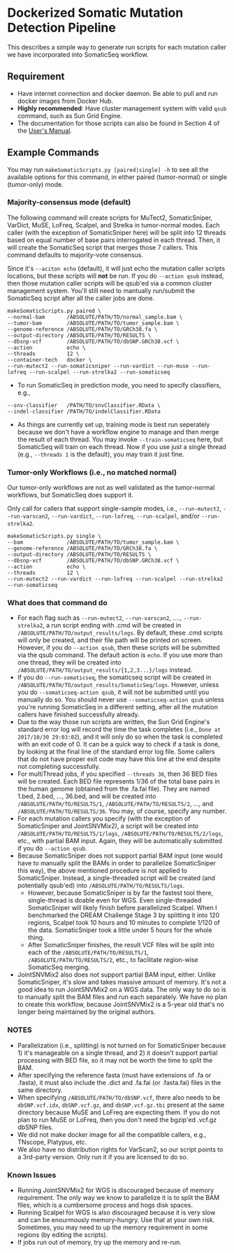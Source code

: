 # Dockerized Somatic Mutation Detection Pipeline

This describes a simple way to generate run scripts for each mutation caller we have incorporated into SomaticSeq workflow.

## Requirement
* Have internet connection and docker daemon. Be able to pull and run docker images from Docker Hub.
* **Highly recommended**: Have cluster management system with valid `qsub` command, such as Sun Grid Engine.
* The documentation for those scripts can also be found in Section 4 of the [User's Manual](../../docs/Manual.pdf "Documentation").

## Example Commands

You may run ```makeSomaticScripts.py [paired|single] -h``` to see all the available options for this command, in either paired (tumor-normal) or single (tumor-only) mode.

### Majority-consensus mode (default)
The following command will create scripts for MuTect2, SomaticSniper, VarDict, MuSE, LoFreq, Scalpel, and Strelka in tumor-normal modes.
Each caller (with the exception of SomaticSniper here) will be split into 12 threads based on equal number of base pairs interrogated in each thread. 
Then, it will create the SomaticSeq script that merges those 7 callers. This command defaults to majority-vote consensus.

Since it's `--aciton echo` (default), it will just echo the mutation caller scripts locations, but these scripts will **not** be run.
If you do `--action qsub` instead, then those mutation caller scripts will be qsub'ed via a common cluster management system. 
You'll still need to mantually run/submit the SomaticSeq script after all the caller jobs are done.

```
makeSomaticScripts.py paired \
--normal-bam       /ABSOLUTE/PATH/TO/normal_sample.bam \
--tumor-bam        /ABSOLUTE/PATH/TO/tumor_sample.bam \
--genome-reference /ABSOLUTE/PATH/TO/GRCh38.fa \
--output-directory /ABSOLUTE/PATH/TO/RESULTS \
--dbsnp-vcf        /ABSOLUTE/PATH/TO/dbSNP.GRCh38.vcf \
--action           echo \
--threads          12 \
--container-tech   docker \
--run-mutect2 --run-somaticsniper --run-vardict --run-muse --run-lofreq --run-scalpel --run-strelka2 --run-somaticseq
```

* To run SomaticSeq in prediction mode, you need to specify classifiers, e.g.,

```
--snv-classifier   /PATH/TO/snvClassifier.RData \
--indel-classifier /PATH/TO/indelClassifier.RData
```

* As things are currently set up, training mode is best run seperately because we don't have a workflow engine to manage and then merge the result of each thread. You may invoke ```--train-somaticseq``` here, but SomaticSeq will train on each thread. Now if you use just a single thread (e.g., ```--threads 1``` is the default), you may train it just fine.

### Tumor-only Workflows (i.e., no matched normal)
Our tumor-only workflows are not as well validated as the tumor-normal workflows, but SomaticSeq does support it.

Only call for callers that support single-sample modes, i.e., `--run-mutect2`, `--run-varscan2`, `--run-vardict`, `--run-lofreq`, `--run-scalpel`, and/or `--run-strelka2`.

```
makeSomaticScripts.py single \
--bam              /ABSOLUTE/PATH/TO/tumor_sample.bam \
--genome-reference /ABSOLUTE/PATH/TO/GRCh38.fa \
--output-directory /ABSOLUTE/PATH/TO/RESULTS \
--dbsnp-vcf        /ABSOLUTE/PATH/TO/dbSNP.GRCh38.vcf \
--action           echo \
--threads          12 \
--run-mutect2 --run-vardict --run-lofreq --run-scalpel --run-strelka2 --run-somaticseq
```


### What does that command do

* For each flag such as `--run-mutect2`, `--run-varscan2`, ...., `--run-strelka2`, a run script ending with .cmd will be created in `/ABSOLUTE/PATH/TO/output_results/logs`. By default, these .cmd scripts will only be created, and their file path will be printed on screen. However, if you do `--action qsub`, then these scripts will be submitted via the qsub command. The default action is `echo`. If you use more than one thread, they will be created into `/ABSOLUTE/PATH/TO/output_results/{1,2,3...}/logs` instead. 
* If you do `--run-somaticseq`, the somaticseq script will be created in `/ABSOLUTE/PATH/TO/output_results/SomaticSeq/logs`. However, unless you do `--somaticseq-action qsub`, it will not be submitted until you manually do so. You should never use `--somaticseq-action qsub` unless you're running SomaticSeq in a different setting, after all the mutation callers have finished successfully already. 
* Due to the way those run scripts are written, the Sun Grid Engine's standard error log will record the time the task completes (i.e., `Done at 2017/10/30 29:03:02`), and it will only do so when the task is completed with an exit code of 0. It can be a quick way to check if a task is done, by looking at the final line of the standard error log file. Some callers that do not have proper exit code may have this line at the end despite not completing successfully.
* For multiThread jobs, if you specified `--threads 36`, then 36 BED files will be created. Each BED file represents 1/36 of the total base pairs in the human genome (obtained from the .fa.fai file). They are named 1.bed, 2.bed, ..., 36.bed, and will be created into `/ABSOLUTE/PATH/TO/RESULTS/1`, `/ABSOLUTE/PATH/TO/RESULTS/2`, ..., and `/ABSOLUTE/PATH/TO/RESULTS/36`. You may, of course, specify any number.
* For each mutation callers you specify (with the exception of SomaticSniper and JointSNVMix2), a script will be created into `/ABSOLUTE/PATH/TO/RESULTS/1/logs`, `/ABSOLUTE/PATH/TO/RESULTS/2/logs`, etc., with partial BAM input.  Again, they will be automatically submitted if you do `--action qsub`.
* Because SomaticSniper does not support partial BAM input (one would have to manually split the BAMs in order to parallelize SomaticSniper this way), the above mentioned procedure is not applied to SomaticSniper. Instead, a single-threaded script will be created (and potentially qsub'ed) into `/ABSOLUTE/PATH/TO/RESULTS/logs`.
  * However, because SomaticSniper is by far the fastest tool there, single-thread is doable even for WGS. Even single-threaded SomaticSniper will likely finish before parallelized Scalpel. When I benchmarked the DREAM Challenge Stage 3 by splitting it into 120 regions, Scalpel took 10 hours and 10 minutes to complete 1/120 of the data. SomaticSniper took a little under 5 hours for the whole thing. 
  * After SomaticSniper finishes, the result VCF files will be split into each of the `/ABSOLUTE/PATH/TO/RESULTS/1`, `/ABSOLUTE/PATH/TO/RESULTS/2`, etc., to facilitate region-wise SomaticSeq merging.
* JointSNVMix2 also does not support partial BAM input, either. Unlike SomaticSniper, it's slow and takes massive amount of memory. It's not a good idea to run JointSNVMix2 on a WGS data. The only way to do so is to manually split the BAM files and run each separately. We have no plan to create this workflow, because JointSNVMix2 is a 5-year old that's no longer being maintained by the original authors. 


### NOTES
* Parallelization (i.e., splitting) is not turned on for SomaticSniper because 1) it's manageable on a single thread, and 2) it doesn't support partial processing with BED file, so it may not be worth the time to split the BAM.
* After specifying the reference fasta (must have extensions of .fa or .fasta), it must also include the .dict and .fa.fai (or .fasta.fai) files in the same directory.
* When specifying `/ABSOLUTE/PATH/TO/dbSNP.vcf`, there also needs to be `dbSNP.vcf.idx`, `dbSNP.vcf.gz`, and `dbSNP.vcf.gz.tbi` present at the same directory because MuSE and LoFreq are expecting them. If you do not plan to run MuSE or LoFreq, then you don't need the bgzip'ed .vcf.gz dbSNP files.
* We did not make docker image for all the compatible callers, e.g., TNscope, Platypus, etc.
* We also have no distribution rights for VarScan2, so our script points to a 3rd-party version. Only run it if you are licensed to do so.

### Known Issues
* Running JointSNVMix2 for WGS is discouraged because of memory requirement. The only way we know to parallelize it is to split the BAM files, which is a cumbersome process and hogs disk spaces.
* Running Scalpel for WGS is also discouraged because it is very slow and can be enourmously memory-hungry. Use that at your own risk. Sometimes, you may need to up the memory requirement in some regions (by editing the scripts). 
* If jobs run out of memory, try up the memory and re-run.
